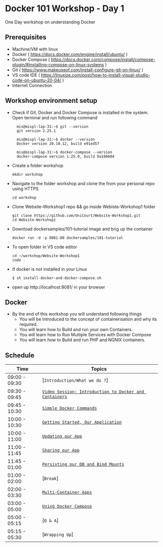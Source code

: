 # Docker 101 Workshop - Day 1

One Day workshop on understanding Docker

## Prerequisites
 - Machine/VM with linux
 - Docker  ( https://docs.docker.com/engine/install/ubuntu/ )
 - Docker Compose ( https://docs.docker.com/compose/install/compose-plugin/#installing-compose-on-linux-systems )
 - Git     ( https://www.makeuseof.com/install-configure-git-on-linux/ )
 - VS code IDE ( https://linuxize.com/post/how-to-install-visual-studio-code-on-ubuntu-20-04/ )
 - Internet Connection

## Workshop environment setup 
 - Check if Git, Docker and Docker Compose is installed in the system.
 Open terminal and run following command
    ```
      mis@mispl-lap-31:~$ git --version
      git version 2.25.1

      mis@mispl-lap-31:~$ docker --version
      Docker version 20.10.12, build e91ed57
      
      mis@mispl-lap-31:~$ docker-compose --version
      docker-compose version 1.25.0, build 0a186604

    ```
 - Create a folder workshop
    ```
    mkdir workshop
    ```
 - Navigate to the folder workshop and clone the from your personal repo using HTTPS
    ```
    cd workshop
    ```
 - Clone Website-Workshop1 repo && go inside Webiste-Workshop1 folder
    ``` 
    git clone https://github.com/UniCourt/Website-Workshop1.git
    cd Website-Workshop1
    ```
 - Download dockersamples/101-tutorial image and brig up the container
    ```
    docker run -d -p 8081:80 dockersamples/101-tutorial
    ```
 - To open folder in VS code editor
    ```
    cd ~/workshop/Website-Workshop1
    code .
    ```
 - If docker is not installed in your Linux
    ```
    $ sh install-docker-and-docker-compose.sh
    ```
 - open up http://localhost:8081/ in your browser

## Docker
- By the end of this workshop you will understand following things
    - You will be Introduced to the concept of containerisation and why its required.
    - You will learn how to Build and run your own Containers.
    - You will learn how to Run Multiple Services with Docker Compose
    - You will learn how to Build and run PHP and NGNIX containers.

## Schedule

| Time          | Topics
|---------------|-------
| 09:00 - 09:30 |  [`Introduction/What we do ?`]
| 09:30 - 09:45 |  [`Video Session: Introduction to Docker and Containers`](docker_intro.md)
| 09:45 - 10:30 |  [`Simple Docker Commands`](simple_docker_commands.md)
| 10:00 - 10:30 |  [`Getting Started, Our Application`](getting_started.md)
| 10:00 - 11:00 |  [`Updating our App`](updating_our_app.md)
| 11:00 - 11:45 |  [`Sharing our App`](sharing_our_app.md)
| 11:45 - 01:00 |  [`Persisting our DB and Bind Mounts`](persisting_our_app.md)
| 01:00 - 02:00 |  [`Break`]
| 02:00 - 03:30 |  [`Multi-Container Apps`](multi_container_app.md)
| 03:00 - 05:00 |  [`Using Docker Compose`](using_docker_compose.md)
| 05:00 - 05:15 |  [`Q & A`]
| 05:15 - 05:30 |  [`Wrapping Up`]